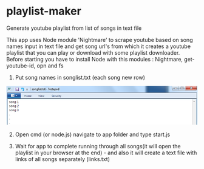# playlist-maker
Generate youtube playlist from list of songs in text file

This app uses Node module 'Nightmare' to scrape youtube based on song names input in text file and get song url's from which it creates a youtube playlist that you can play or download with some playlist downloader.
Before starting you have to install Node with this modules : Nightmare, get-youtube-id, opn and fs
1. Put song names in songlist.txt (each song new row)

![Songlist](https://github.com/ekardum/playlist-maker/blob/master/screenshots/1.png?raw=true)

2. Open cmd (or node.js) navigate to app folder and type start.js

3. Wait for app to complete running through all songs(it will open the playlist in your browser at the end) - and also it will create a text file with links of all songs separately (links.txt)

